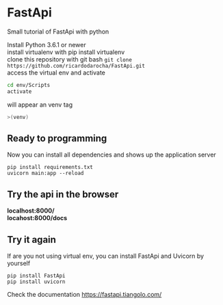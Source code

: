 # FastApi
Small tutorial of FastApi with python

Install Python 3.6.1 or newer  
install virtualenv with pip install virtualenv  
clone this repository with git bash `git clone https://github.com/ricardodarocha/FastApi.git`  
access the virtual env and activate  
```bash
cd env/Scripts
activate
```
will appear an venv tag

```bash
>(venv)
```
## Ready to programming

Now you can install all dependencies and shows up the application server

```
pip install requirements.txt
uvicorn main:app --reload
```
## Try the api in the browser

**localhost:8000/**  
**locahost:8000/docs**

## Try it again

If are you not using virtual env, you can install FastApi and Uvicorn by yourself
```
pip install FastApi
pip install uvicorn
```
Check the documentation
https://fastapi.tiangolo.com/
